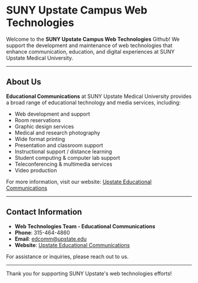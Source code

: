# SUNY Upstate Campus Web Technologies

Welcome to the **SUNY Upstate Campus Web Technologies** Github! We support the development and maintenance of web technologies that enhance communication, education, and digital experiences at SUNY Upstate Medical University.

---

## About Us

**Educational Communications** at SUNY Upstate Medical University provides a broad range of educational technology and media services, including:

- Web development and support
- Room reservations
- Graphic design services
- Medical and research photography
- Wide format printing
- Presentation and classroom support
- Instructional support / distance learning
- Student computing & computer lab support
- Teleconferencing & multimedia services
- Video production

For more information, visit our website: [Upstate Educational Communications](https://www.upstate.edu/edcomm/)

---

## Contact Information

- **Web Technologies Team - Educational Communications**
- **Phone**: 315-464-4860
- **Email**: [edcomm@upstate.edu](mailto:edcomm@upstate.edu)
- **Website**: [Upstate Educational Communications](https://www.upstate.edu/edcomm/)

For assistance or inquiries, please reach out to us.

---

Thank you for supporting SUNY Upstate's web technologies efforts!